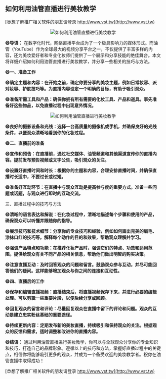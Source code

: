 ## **如何利用油管直播进行美妆教学**

[😍想了解推广相关软件的朋友请登录 http://www.vst.tw](http://www.vst.tw)

 <center><img src="https://vst.tw/MP4/tuiguang/png/8.png" alt="如何利用油管直播进行美妆教学"></center>

**😄导语：**
在数字化时代，网络直播平台成为了一个极具影响力的媒体形式。而油管（YouTube）作为全球最大的视频分享平台之一，不仅提供了丰富多样的内容，还为美妆爱好者和专业化妆师们提供了一个展示和分享技能的绝佳舞台。本文将详细介绍如何利用油管直播进行美妆教学，并分享一些相关的技巧与方法。

**😄一、准备工作**

**😄确定主题和内容：在开始之前，确定你要分享的美妆主题，例如日常妆容、派对妆容、护肤技巧等。为直播内容设定一个明确的目标，有助于吸引观众。**

**😄准备所需工具和产品：确保你拥有所有需要的化妆工具、产品和道具。事先准备好这些物品，以免直播过程中出现意外情况。**

 <center><img src="https://vst.tw/MP4/tuiguang/png/7.png" alt="如何利用油管直播进行美妆教学"></center>

**😄良好的摄影设备和光线：选择一台高质量的摄像机或手机，并确保良好的光线条件，以便观众清晰地看到你的化妆过程。**

**😄二、直播前的准备**

**😄宣传和预告：在直播前，通过社交媒体、油管频道和其他渠道宣传你的直播内容。提前发布预告视频或文字公告，吸引观众的关注。**

**😄设置好直播时间和时长：根据你的主题和内容，合理安排直播时间，并确保直播时长适中，不要过长或过短。**

**😄准备好互动环节：在直播中与观众互动是提高参与度的重要方式。准备一些问题或话题，与观众进行即时的互动交流。**

三、直播过程中的技巧与方法

**😄清晰的语言表达和解说：在化妆过程中，清晰地描述每个步骤和使用的产品，确保观众可以听懂并跟随你的指导。**

**😄展示技巧和技术细节：分享你的专业技巧和经验，例如如何画出完美的眉毛、涂抹口红的技巧等。解释每个动作的目的和效果，帮助观众理解并学习。**

**😄强调产品特点和功能：在推荐化妆产品时，强调它们的特点、功效和适用范围。提供给观众有关不同产品的相关信息，帮助他们做出明智的购买决策。**

**😄注意直播互动：及时回答观众的问题和留言。鼓励观众参与互动，并尽可能回答他们的疑问。这样能够增加观众与你之间的连接和互动性。**

**😄四、直播后的工作**

**😄保存和编辑直播视频：直播结束后，将直播视频保存下来，并进行必要的编辑处理。可以剪辑一些重要片段，以便后续分享或回顾。**

**😄回复观众的留言和评论：尽量回复观众在直播中留下的评论和问题。观众的互动是建立忠实粉丝基础的重要途径。**

**😄持续更新内容：定期发布新的美妆直播，持续吸引和保持观众的关注。根据观众的反馈和需求，适时调整和改进你的直播内容。**

**😄结语：**
通过利用油管直播进行美妆教学，你可以与全球观众分享你的专业知识和技巧，打造自己的品牌形象。遵循以上的技巧和方法，掌握好直播过程中的关键点，相信你将能够吸引更多的观众，并成为一个备受欢迎的美妆教学者。祝你在油管直播中取得成功！

[😍想了解推广相关软件的朋友请登录 http://www.vst.tw](http://www.vst.tw)



